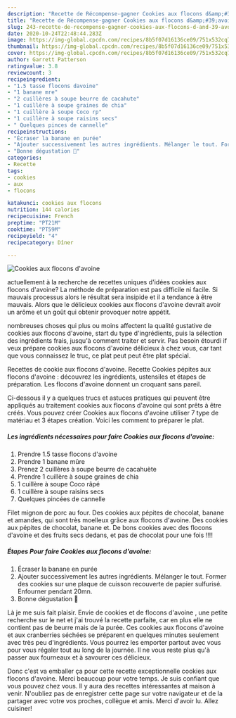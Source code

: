 ```yaml
---
description: "Recette de Récompense-gagner Cookies aux flocons d&amp;#39;avoine"
title: "Recette de Récompense-gagner Cookies aux flocons d&amp;#39;avoine"
slug: 243-recette-de-recompense-gagner-cookies-aux-flocons-d-and-39-avoine
date: 2020-10-24T22:48:44.283Z
image: https://img-global.cpcdn.com/recipes/8b5f07d16136ce09/751x532cq70/cookies-aux-flocons-davoine-photo-principale-de-la-recette.jpg
thumbnail: https://img-global.cpcdn.com/recipes/8b5f07d16136ce09/751x532cq70/cookies-aux-flocons-davoine-photo-principale-de-la-recette.jpg
cover: https://img-global.cpcdn.com/recipes/8b5f07d16136ce09/751x532cq70/cookies-aux-flocons-davoine-photo-principale-de-la-recette.jpg
author: Garrett Patterson
ratingvalue: 3.8
reviewcount: 3
recipeingredient:
- "1.5 tasse flocons davoine"
- "1 banane mre"
- "2 cuillères à soupe beurre de cacahute"
- "1 cuillère à soupe graines de chia"
- "1 cuillère à soupe Coco rp"
- "1 cuillère à soupe raisins secs"
- " Quelques pinces de cannelle"
recipeinstructions:
- "Écraser la banane en purée"
- "Ajouter successivement les autres ingrédients. Mélanger le tout. Former des cookies sur une plaque de cuisson recouverte de papier sulfurisé. Enfourner pendant 20mn."
- "Bonne dégustation 🤗"
categories:
- Recette
tags:
- cookies
- aux
- flocons

katakunci: cookies aux flocons 
nutrition: 144 calories
recipecuisine: French
preptime: "PT21M"
cooktime: "PT59M"
recipeyield: "4"
recipecategory: Dîner

---
```



![Cookies aux flocons d&#39;avoine](https://img-global.cpcdn.com/recipes/8b5f07d16136ce09/751x532cq70/cookies-aux-flocons-davoine-photo-principale-de-la-recette.jpg)

actuellement à la recherche de recettes uniques d'idées cookies aux flocons d&#39;avoine? La méthode de préparation est pas difficile ni facile. Si mauvais processus alors le résultat sera insipide et il a tendance à être mauvais. Alors que le délicieux cookies aux flocons d&#39;avoine devrait avoir un arôme et un goût qui obtenir provoquer notre appétit.

nombreuses choses qui plus ou moins affectent la qualité gustative de cookies aux flocons d&#39;avoine, start du type d'ingrédients, puis la sélection des ingrédients frais, jusqu'à comment traiter et servir. Pas besoin étourdi if veux prépare cookies aux flocons d&#39;avoine délicieux à chez vous, car tant que vous connaissez le truc, ce plat peut peut être plat spécial.

Recettes de cookie aux flocons d&#39;avoine. Recette Cookies pépites aux flocons d&#39;avoine : découvrez les ingrédients, ustensiles et étapes de préparation. Les flocons d&#39;avoine donnent un croquant sans pareil.


Ci-dessous il y a quelques trucs et astuces pratiques qui peuvent être appliqués au traitement cookies aux flocons d&#39;avoine qui sont prêts à être créés. Vous pouvez créer Cookies aux flocons d&#39;avoine utiliser 7 type de matériau et 3 étapes création. Voici les comment to préparer le plat.

<!--inarticleads1-->

##### Les ingrédients nécessaires pour faire Cookies aux flocons d&#39;avoine:

1. Prendre 1.5 tasse flocons d&#39;avoine
1. Prendre 1 banane mûre
1. Prenez 2 cuillères à soupe beurre de cacahuète
1. Prendre 1 cuillère à soupe graines de chia
1.  1 cuillère à soupe Coco râpé
1.  1 cuillère à soupe raisins secs
1.   Quelques pincées de cannelle


Filet mignon de porc au four. Des cookies aux pépites de chocolat, banane et amandes, qui sont très moelleux grâce aux flocons d&#39;avoine. Des cookies aux pépites de chocolat, banane et. De bons cookies avec des flocons d&#39;avoine et des fruits secs dedans, et pas de chocolat pour une fois !!!! 

<!--inarticleads2-->

##### Étapes Pour faire Cookies aux flocons d&#39;avoine:

1. Écraser la banane en purée
1. Ajouter successivement les autres ingrédients. Mélanger le tout. Former des cookies sur une plaque de cuisson recouverte de papier sulfurisé. Enfourner pendant 20mn.
1. Bonne dégustation 🤗


Là je me suis fait plaisir. Envie de cookies et de flocons d&#39;avoine , une petite recherche sur le net et j&#39;ai trouvé la recette parfaite, car en plus elle ne contient pas de beurre mais de la purée. Ces cookies aux flocons d&#39;avoine et aux cranberries séchées se préparent en quelques minutes seulement avec très peu d&#39;ingrédients. Vous pourrez les emporter partout avec vous pour vous régaler tout au long de la journée. Il ne vous reste plus qu&#39;à passer aux fourneaux et à savourer ces délicieux. 


Donc c'est va emballer ça pour cette recette exceptionnelle cookies aux flocons d&#39;avoine. Merci beaucoup pour votre temps. Je suis confiant que vous pouvez chez vous. Il y aura des recettes  intéressantes at maison à venir. N'oubliez pas de enregistrer cette page sur votre navigateur et de la partager avec votre vos proches, collègue et amis. Merci d'avoir lu. Allez cuisiner!
